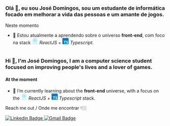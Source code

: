 
### Olá 👋, eu sou José Domingos, sou um estudante de informática focado em melhorar a vida das pessoas e um amante de jogos.


Neste momento
- 🌱 Estou atualmente a aprendendo sobre o universo **front-end**, com foco na stack <img src="https://raw.githubusercontent.com/devicons/devicon/master/icons/react/react-original-wordmark.svg" alt="react" width="20" height="20"/> *ReactJS* + <img src="https://raw.githubusercontent.com/devicons/devicon/master/icons/typescript/typescript-original.svg" alt="react" width="20" height="20"/> *Typescript*.

#


### Hi 👋, 	I'm José Domingos, I am a computer science student focused on improving people's lives and a lover of games. 



#### At the moment
- 🌱 I’m currently learning about the **front-end** universe, with a focus on the <img src="https://raw.githubusercontent.com/devicons/devicon/master/icons/react/react-original-wordmark.svg" alt="react" width="20" height="20"/>  *ReactJS* + <img src="https://raw.githubusercontent.com/devicons/devicon/master/icons/typescript/typescript-original.svg" alt="react" width="20" height="20"/> *Typescript* stack.

Reach me out / Onde me encontrar 👇🏼



[![Linkedin Badge](https://img.shields.io/badge/-LinkedIn-blue?style=flat-square&logo=Linkedin&logoColor=white&link=https://www.linkedin.com/in/jos%C3%A9-domingos-de-lira-j%C3%BAnior-b36635142/)        ](https://www.linkedin.com/in/jos%C3%A9-domingos-de-lira-j%C3%BAnior-b36635142/)
[![Gmail Badge](https://img.shields.io/badge/-Gmail-c14438?style=flat-square&logo=Gmail&logoColor=white&link=mailto:domliraa@gmail.com)](mailto:domliraa@gmail.com)

<!--
**nrdomlira/nrdomlira** is a ✨ _special_ ✨ repository because its `README.md` (this file) appears on your GitHub profile.

Here are some ideas to get you started:

- 🔭 I’m currently working on ...
- 🌱 I’m currently learning ...
- 👯 I’m looking to collaborate on ...
- 🤔 I’m looking for help with ...
- 💬 Ask me about ...
- 📫 How to reach me: ...
- 😄 Pronouns: ...
- ⚡ Fun fact: ...
-->
